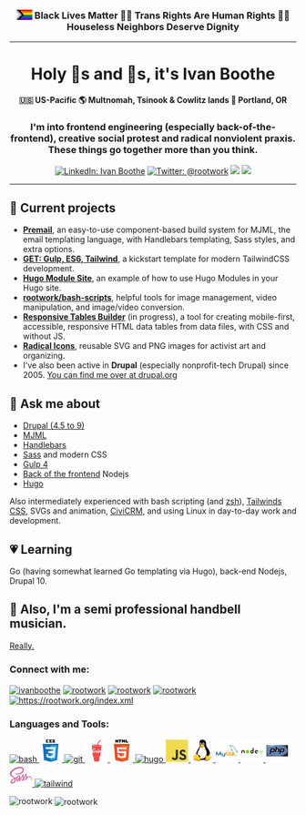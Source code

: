 <h3 align="center"><img src="https://raw.githubusercontent.com/rootwork/rootwork/main/images/Quasar-Pride-Progress.svg" height="18" width="auto" align="texttop" alt="Progress Pride flag by Daniel Quasar" /> Black Lives Matter ✊🏽 Trans Rights Are Human Rights ✊🏽 Houseless Neighbors Deserve Dignity</h2>

---

<h1 align="center">Holy 🦎s and 🦄s, it's Ivan Boothe</h1>
<div align="center"><strong>🇺🇸 US-Pacific 🌎 Multnomah, Tsinook & Cowlitz lands 🌹 Portland, OR</strong></div>
<h3 align="center"><strong>I'm into frontend engineering (especially back-of-the-frontend), creative social protest and radical nonviolent praxis. These things go together more than you think.</strong></h3>

<p align="center"> <a href="https://www.linkedin.com/in/ivanboothe"><img src="https://img.shields.io/badge/LinkedIn-blue?style=for-the-badge&logo=linkedin&logoColor=white" alt="LinkedIn: Ivan Boothe"></a> <a href="https://twitter.com/rootwork"><img src="https://img.shields.io/twitter/follow/rootwork?logo=twitter&style=for-the-badge" alt="Twitter: @rootwork" /></a> <a href="https://gitlab.com/rootwork"><img src="https://img.shields.io/static/v1?style=for-the-badge&label=GitLab&message=rootwork&color=orange"></a> <a href="https://www.drupal.org/u/rootwork"><img src="https://img.shields.io/static/v1?style=for-the-badge&label=Drupal&message=rootwork&color=blue"></a> </p>

---

## 👷 Current projects

- **[Premail](https://premail.dev)**, an easy-to-use component-based build system for MJML, the email templating language, with Handlebars templating, Sass styles, and extra options.
- **[GET: Gulp, ES6, Tailwind](https://github.com/rootwork/GET)**, a kickstart template for modern TailwindCSS development.
- **[Hugo Module Site](https://github.com/rootwork/hugo-module-site)**, an example of how to use Hugo Modules in your Hugo site.
- **[rootwork/bash-scripts](https://github.com/rootwork/bash-scripts)**, helpful tools for image management, video manipulation, and image/video conversion.
- **[Responsive Tables Builder](https://github.com/rootwork/responsive-tables-builder)** (in progress), a tool for creating mobile-first, accessible, responsive HTML data tables from data files, with CSS and without JS.
- **[Radical Icons](https://gitlab.com/radicons/radicons)**, reusable SVG and PNG images for activist art and organizing.
- I've also been active in **Drupal** (especially nonprofit-tech Drupal) since 2005. [You can find me over at drupal.org](https://www.drupal.org/u/rootwork)

## 💁 Ask me about

- [Drupal (4.5 to 9)](https://www.drupal.org/)
- [MJML](https://mjml.io/)
- [Handlebars](https://handlebarsjs.com/)
- [Sass](https://sass-lang.com/) and modern CSS
- [Gulp 4](https://gulpjs.com/)
- [Back of the frontend](https://css-tricks.com/front-of-the-front-back-of-the-front/) Nodejs
- [Hugo](https://gohugo.io/)

Also intermediately experienced with bash scripting (and [zsh](https://www.zsh.org/)), [Tailwinds CSS](https://tailwindcss.com/), SVGs and animation, [CiviCRM](https://civicrm.org/), and using Linux in day-to-day work and development.

## 💗 Learning

Go (having somewhat learned Go templating via Hugo), back-end Nodejs, Drupal 10.

## 🔔 Also, I'm a semi professional handbell musician.

[Really.](https://www.bellsofthecascades.org/about)

<h3 align="left">Connect with me:</h3>
<p align="left">
  <a href="https://linkedin.com/in/ivanboothe" target="blank"><img align="center" src="https://raw.githubusercontent.com/rahuldkjain/github-profile-readme-generator/master/src/images/icons/Social/linked-in-alt.svg" alt="ivanboothe" height="30" width="40" /></a>
  <a href="https://twitter.com/rootwork" target="blank"><img align="center" src="https://raw.githubusercontent.com/rahuldkjain/github-profile-readme-generator/master/src/images/icons/Social/twitter.svg" alt="rootwork" height="30" width="40" /></a>
  <a href="https://codepen.io/rootwork" target="blank"><img align="center" src="https://raw.githubusercontent.com/rahuldkjain/github-profile-readme-generator/master/src/images/icons/Social/codepen.svg" alt="rootwork" height="30" width="40" /></a>
  <a href="https://fb.com/rootwork" target="blank"><img align="center" src="https://raw.githubusercontent.com/rahuldkjain/github-profile-readme-generator/master/src/images/icons/Social/facebook.svg" alt="rootwork" height="30" width="40" /></a>
  <a href="/https://rootwork.org/index.xml" target="blank"><img align="center" src="https://raw.githubusercontent.com/rahuldkjain/github-profile-readme-generator/master/src/images/icons/Social/rss.svg" alt="https://rootwork.org/index.xml" height="30" width="40" /></a>
</p>

<h3 align="left">Languages and Tools:</h3>
<p align="left"> <a href="https://www.gnu.org/software/bash/" target="_blank" rel="noreferrer"> <img src="https://www.vectorlogo.zone/logos/gnu_bash/gnu_bash-icon.svg" alt="bash" width="40" height="40"/> </a> <a href="https://www.w3schools.com/css/" target="_blank" rel="noreferrer"> <img src="https://raw.githubusercontent.com/devicons/devicon/master/icons/css3/css3-original-wordmark.svg" alt="css3" width="40" height="40"/> </a> <a href="https://git-scm.com/" target="_blank" rel="noreferrer"> <img src="https://www.vectorlogo.zone/logos/git-scm/git-scm-icon.svg" alt="git" width="40" height="40"/> </a> <a href="https://gulpjs.com" target="_blank" rel="noreferrer"> <img src="https://raw.githubusercontent.com/devicons/devicon/master/icons/gulp/gulp-plain.svg" alt="gulp" width="40" height="40"/> </a> <a href="https://www.w3.org/html/" target="_blank" rel="noreferrer"> <img src="https://raw.githubusercontent.com/devicons/devicon/master/icons/html5/html5-original-wordmark.svg" alt="html5" width="40" height="40"/> </a> <a href="https://gohugo.io/" target="_blank" rel="noreferrer"> <img src="https://api.iconify.design/logos-hugo.svg" alt="hugo" width="40" height="40"/> </a> <a href="https://developer.mozilla.org/en-US/docs/Web/JavaScript" target="_blank" rel="noreferrer"> <img src="https://raw.githubusercontent.com/devicons/devicon/master/icons/javascript/javascript-original.svg" alt="javascript" width="40" height="40"/> </a> <a href="https://www.linux.org/" target="_blank" rel="noreferrer"> <img src="https://raw.githubusercontent.com/devicons/devicon/master/icons/linux/linux-original.svg" alt="linux" width="40" height="40"/> </a> <a href="https://www.mysql.com/" target="_blank" rel="noreferrer"> <img src="https://raw.githubusercontent.com/devicons/devicon/master/icons/mysql/mysql-original-wordmark.svg" alt="mysql" width="40" height="40"/> </a> <a href="https://nodejs.org" target="_blank" rel="noreferrer"> <img src="https://raw.githubusercontent.com/devicons/devicon/master/icons/nodejs/nodejs-original-wordmark.svg" alt="nodejs" width="40" height="40"/> </a> <a href="https://www.php.net" target="_blank" rel="noreferrer"> <img src="https://raw.githubusercontent.com/devicons/devicon/master/icons/php/php-original.svg" alt="php" width="40" height="40"/> </a> <a href="https://sass-lang.com" target="_blank" rel="noreferrer"> <img src="https://raw.githubusercontent.com/devicons/devicon/master/icons/sass/sass-original.svg" alt="sass" width="40" height="40"/> </a> <a href="https://tailwindcss.com/" target="_blank" rel="noreferrer"> <img src="https://www.vectorlogo.zone/logos/tailwindcss/tailwindcss-icon.svg" alt="tailwind" width="40" height="40"/> </a> </p>

<p><img align="left" src="https://github-readme-stats.vercel.app/api/top-langs?username=rootwork&show_icons=true&locale=en&layout=compact" alt="rootwork" /></p>

<p>&nbsp;<img align="center" src="https://github-readme-stats.vercel.app/api?username=rootwork&show_icons=true&locale=en" alt="rootwork" /></p>
